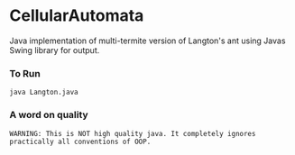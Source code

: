 # CellularAutomata
Java implementation of multi-termite version of Langton's ant
using Javas Swing library for output.

### To Run
```
java Langton.java
```

### A word on quality
```
WARNING: This is NOT high quality java. It completely ignores practically all conventions of OOP.
```
